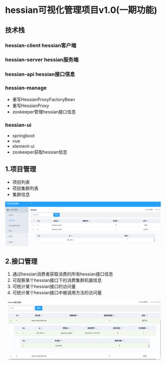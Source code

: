 # hessian可视化管理项目v1.0(一期功能)

## 技术栈
### hessian-client hessian客户端
### hessian-server hessian服务端
### hessian-api hessian接口信息
### hessian-manage
* 重写HessianProxyFactoryBean
* 重写HessianProxy
* zookeeper管理hessian接口信息
### hessian-ui 
* springboot
* vue
* element-ui
* zookeeper获取hessian信息
## 1.项目管理
* 项目列表
* 项目集群列表
* 集群信息  


![image](https://github.com/chenyaoBOY/document/raw/master/image/1.png)



## 2.接口管理

 1. 通过hessian消费者获取消费的所有hessian接口信息  
 2. 可观察某个hessian接口下的消费集群机器信息  
 3. 可统计某个hessian接口的访问量  
 4. 可统计某个hessian接口中被调用方法的访问量  

![image](https://github.com/chenyaoBOY/document/raw/master/image/2.png)
